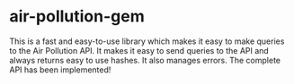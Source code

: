 # air-pollution-gem
This is a fast and easy-to-use library which makes it easy to make queries to the Air Pollution API. It makes it easy to send queries to the API and always returns easy to use hashes. It also manages errors. The complete API has been implemented!
